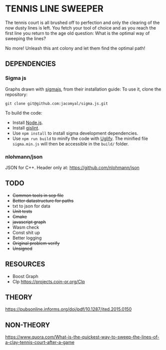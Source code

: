 # TENNIS LINE SWEEPER

The tennis court is all brushed off to perfection and only the clearing of the now dusty lines is left. You fetch your tool of choice and as you reach the first line you return to the age old question:
What is the optimal way of sweeping the lines?

No more! Unleash this ant colony and let them find the optimal path!

## DEPENDENCIES

### Sigma js
Graphs drawn with [sigmajs](http://sigmajs.org/), from their installation guide:
To use it, clone the repository:

```
git clone git@github.com:jacomyal/sigma.js.git
```

To build the code:

 - Install [Node.js](http://nodejs.org/).
 - Install [gjslint](https://developers.google.com/closure/utilities/docs/linter_howto?hl=en).
 - Use `npm install` to install sigma development dependencies.
 - Use `npm run build` to minify the code with [Uglify](https://github.com/mishoo/UglifyJS). The minified file `sigma.min.js` will then be accessible in the `build/` folder.

### nlohmann/json
JSON for C++. Header only at: https://github.com/nlohmann/json

## TODO
 - ~~Common tools in sep file~~
 - ~~Better datastructure for paths~~
 - txt to json for data
 - ~~Unit tests~~
 - ~~Cmake~~
 - ~~javascript graph~~
 - Wasm check
 - Const shit up
 - Better logging
 - ~~Original problem verify~~
 - ~~Unsigned~~

## RESOURCES
 - Boost Graph
 - Clp https://projects.coin-or.org/Clp

## THEORY
https://pubsonline.informs.org/doi/pdf/10.1287/ited.2015.0150

## NON-THEORY
https://www.quora.com/What-is-the-quickest-way-to-sweep-the-lines-of-a-clay-tennis-court-after-a-game
